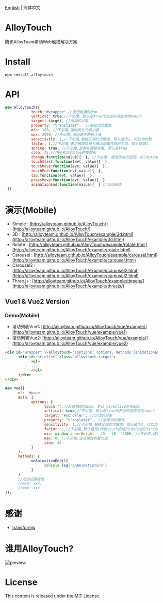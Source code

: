 ﻿[English](https://github.com/AlloyTeam/AlloyTouch) | 简体中文

# AlloyTouch

腾讯AlloyTeam移动Web触摸解决方案

# Install
```js
npm install alloytouch
```

# API
```js
new AlloyTouch({
            touch:"#wrapper",//反馈触摸的dom
            vertical: true,//不必需，默认是true代表监听竖直方向touch
            target: target, //运动的对象
            property: "translateY",  //被运动的属性
            min: 100, //不必需,运动属性的最小值
            max: 2000, //不必需,滚动属性的最大值
            sensitivity: 1,//不必需,触摸区域的灵敏度，默认值为1，可以为负数
            factor: 1,//不必需,表示触摸位移与被运动属性映射关系，默认值是1
            spring: true, //不必需,是否有回弹效果。默认是true
            step: 45,//用于校正到step的整数倍
            change:function(value){  }, //不必需，属性改变的回调。alloytouch.css版本不支持该事件
            touchStart:function(evt, value){  },
            touchMove:function(evt, value){  },
            touchEnd:function(evt,value){  },
            tap:function(evt, value){  },
            pressMove:function(evt, value){  },
            animationEnd:function(value){  } //运动结束
 })
```
# 演示(Mobile)

- Simple : [http://alloyteam.github.io/AlloyTouch/](http://alloyteam.github.io/AlloyTouch/)
- 3D : [http://alloyteam.github.io/AlloyTouch/example/3d.html](http://alloyteam.github.io/AlloyTouch/example/3d.html)
- Rotate : [http://alloyteam.github.io/AlloyTouch/example/rotate.html](http://alloyteam.github.io/AlloyTouch/example/rotate.html)
- Carousel : [http://alloyteam.github.io/AlloyTouch/example/carousel.html](http://alloyteam.github.io/AlloyTouch/example/carousel.html)
- Carousel2 : [http://alloyteam.github.io/AlloyTouch/example/carousel2.html](http://alloyteam.github.io/AlloyTouch/example/carousel2.html)
- Three.js : [http://alloyteam.github.io/AlloyTouch/example/threejs/](http://alloyteam.github.io/AlloyTouch/example/threejs/)

## Vue1 & Vue2 Version

### Demo(Mobile)

- 滚动列表Vue1: [http://alloyteam.github.io/AlloyTouch/vue/example/](http://alloyteam.github.io/AlloyTouch/vue/example/vue1)
- 滚动列表Vue2: [http://alloyteam.github.io/AlloyTouch/vue/example/](http://alloyteam.github.io/AlloyTouch/vue/example/vue2)


```html
<div id="wrapper" v-alloytouch="{options: options, methods:{animationEnd: onAnimationEnd}}">
      <div id="scroller" class="alloytouch-target">
            <ul>
            ...  
            </ul>
      </div>
</div>
```
```js
new Vue({
      el: '#page',
      data: {
            options: {
                  touch:"",//反馈触摸的dom, 默认 directive所在dom
                  vertical: true,//不必需，默认是true代表监听竖直方向touch
                  target: '#scroller', //运动的对象
                  property: "translateY",  //被滚动的属性
                  sensitivity: 1,//不必需,触摸区域的灵敏度，默认值为1，可以为负数
                  factor: 1,//不必需,默认值是1代表touch区域的1px的对应target.y的1
                  min: window.innerHeight - 45 - 48 - 2000, //不必需,滚动属性的最小值
                  max: 0, //不必需,滚动属性的最大值
                  step: 40
            }
      },
      methods: {
            onAnimationEnd(){
                  console.log('onAnimationEnd')
            }
      }
      //动态设置属性
      //min: xxx,
      //max: xxx
});
```
# 感谢
- [transformjs](http://alloyteam.github.io/AlloyTouch/transformjs/)

# 谁用AlloyTouch?

![preview](http://sqimg.qq.com/qq_product_operations/im/qqlogo/imlogo.png)

# License
This content is released under the [MIT](http://opensource.org/licenses/MIT) License.
